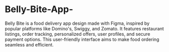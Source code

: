 # Belly-Bite-App-
Belly Bite is a food delivery app design made with Figma, inspired by popular platforms like Domino's, Swiggy, and Zomato. It features restaurant listings, order tracking, personalized offers, user profiles, and secure payment options. This user-friendly interface aims to make food ordering seamless and efficient.
